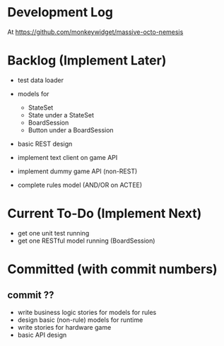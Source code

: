 Development Log
===============
At https://github.com/monkeywidget/massive-octo-nemesis


Backlog (Implement Later)
=========================

- test data loader

- models for
   - StateSet
   - State under a StateSet
   - BoardSession
   - Button under a BoardSession
- basic REST design

- implement text client on game API
- implement dummy game API (non-REST)

- complete rules model (AND/OR on ACTEE)


Current To-Do (Implement Next)
==============================

- get one unit test running
- get one RESTful model running (BoardSession)


Committed (with commit numbers)
===============================


commit ??
---------
- write business logic stories for models for rules
- design basic (non-rule) models for runtime
- write stories for hardware game
- basic API design
